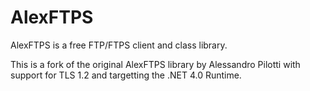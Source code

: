 # AlexFTPS
AlexFTPS is a  free FTP/FTPS client and class library.

This is a fork of the original AlexFTPS library by Alessandro Pilotti with support for TLS 1.2 and targetting the .NET 4.0 Runtime.
